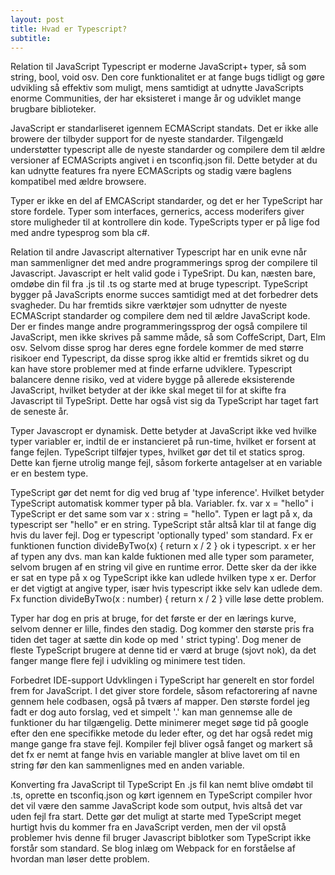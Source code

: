 ```yaml
---
layout: post
title: Hvad er Typescript?
subtitle:
---
```


Relation til JavaScript 
Typescript er moderne JavaScript+ typer, så som string, bool, void osv. Den core funktionalitet er at fange bugs tidligt og gøre udvikling så effektiv som muligt, mens samtidigt at udnytte JavaScripts enorme Communities, der har eksisteret i mange år og udviklet mange brugbare biblioteker.

JavaScript er standarliseret igennem ECMAScript standats. Det er ikke alle browere der tilbyder support for de nyeste standarder. Tilgengæld understøtter typescript alle de nyeste standarder og compilere dem til ældre versioner af ECMAScripts angivet i en tsconfiq.json fil. Dette betyder at du kan udnytte features fra nyere ECMAScripts og stadig være baglens kompatibel med ældre browsere. 

Typer er ikke en del af EMCAScript standarder, og det er her TypeScript har store fordele. Typer som interfaces, gernerics, access moderifers giver store muligheder til at kontrollere din kode. TypeScripts typer er på lige fod med andre typesprog som bla c#. 

Relation til andre Javascript alternativer
Typescript har en unik evne når man sammenligner det med andre programmerings sprog der compilere til Javascript. Javascript er helt valid gode i TypeSript. Du kan, næsten bare, omdøbe din fil fra .js til .ts og starte med at bruge typescript. TypeScript bygger på JavaScripts enorme succes samtidigt med at det forbedrer dets svagheder. 
Du har fremtids sikre værktøjer som udnytter de nyeste ECMAScript standarder og compilere dem ned til ældre JavaScript kode.
Der er findes mange andre programmeringssprog der også compilere til JavaScript, men ikke skrives på samme måde, så som CoffeScript, Dart, Elm osv. Selvom disse sprog har deres egne fordele kommer de med større risikoer end Typescript, da disse sprog ikke altid er fremtids sikret og du kan have store problemer med at finde erfarne udviklere. 
Typescript balancere denne risiko, ved at videre bygge på allerede eksisterende JavaScript, hvilket betyder at der ikke skal meget til for at skifte fra Javascript til TypeSript. Dette har også vist sig da TypeScript har taget fart de seneste år. 


Typer 
Javascropt er dynamisk. Dette betyder at JavaScript ikke ved hvilke typer variabler er, indtil de er instancieret på run-time, hvilket er forsent at fange fejlen. TypeScript tilføjer types, hvilket gør det til et statics sprog. Dette kan fjerne utrolig mange fejl, såsom forkerte antagelser at en variable er en bestem type. 

TypeScript gør det nemt for dig ved brug af  'type inference'. Hvilket betyder TypeScript automatisk kommer typer på bla. Variabler. fx. var x = "hello" i TypeScript er det same som var x : string = "hello". Typen er lagt på x, da typescript ser "hello" er en string. TypeScript står altså klar til at fange dig hvis du laver fejl. 
Dog er typescript 'optionally typed' som standard. Fx er funktionen function divideByTwo(x) { return x / 2 } ok i typescript. x er her af typen any dvs. man kan kalde fuktionen med alle typer som parameter, selvom brugen af en string vil give en runtime error. Dette sker da der ikke er sat en type på x og TypeScript ikke kan udlede hvilken type x er. 
Derfor er det vigtigt at angive typer, især hvis typescript ikke selv kan udlede dem. 
Fx function divideByTwo(x : number) { return x / 2 } ville løse dette problem.

Typer har dog en pris at bruge, for det første er der en lærings kurve, selvom denner er lille, findes den stadig. Dog kommer den største pris fra tiden det tager at sætte din kode op med ' strict typing'. 
Dog mener de fleste TypeScript brugere at denne tid er værd at bruge (sjovt nok), da det fanger mange flere fejl i udvikling og minimere test tiden. 


Forbedret IDE-support
Udvklingen i TypeScript har generelt en stor fordel frem for JavaScript. I det giver store fordele, såsom refactorering af navne gennem hele codbasen, også på tværs af mapper. Den største fordel jeg fadt er dog auto forslag, ved et simpelt '.' kan man gennemse alle de funktioner du har tilgængelig. Dette minimerer meget søge tid på google efter den ene specifikke metode du leder efter, og det har også redet mig mange gange fra stave fejl. 
Kompiler fejl bliver også fanget og markert så det fx er nemt at fange hvis en variable mangler at blive lavet om til en string før den kan sammenlignes med en anden variable. 



Konverting fra JavaScript til TypeScript
En .js fil kan nemt blive omdøbt til .ts, oprette en tsconfiq.json og kørt igennem en TypeScript compiler hvor det vil være den samme JavaScript kode som output, hvis altså det var uden fejl fra start. Dette gør det muligt at starte med TypeScript meget hurtigt hvis du kommer fra en JavaScript verden, men der vil opstå problemer hvis denne fil bruger Javascript biblotker som TypeScript ikke forstår som standard. Se blog inlæg om Webpack for en forståelse af hvordan man løser dette problem.
















